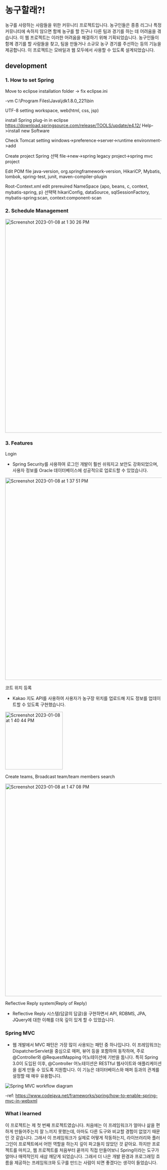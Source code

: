 # 농구할래?!

농구를 사랑하는 사람들을 위한 커뮤니티 프로젝트입니다. 농구인들은 종종 리그나 특정 커뮤니티에 속하지 않으면 함께 농구를 할 친구나 다른 팀과 경기를 하는 데 어려움을 겪습니다. 이 웹 프로젝트는 이러한 어려움을 해결하기 위해 기획되었습니다. 농구인들이 함께 경기를 할 사람들을 찾고, 팀을 만들거나 소규모 농구 경기를 주선하는 등의 기능을 제공합니다. 이 프로젝트는 모바일과 웹 모두에서 사용할 수 있도록 설계되었습니다.

## development

### 1. How to set Spring

Move to eclipse installation folder -> fix eclipse.ini

-vm
C:\Program Files\Java\jdk1.8.0_221\bin

UTF-8 setting
workspace, web(html, css, jsp)

install Spring plug-in in eclipse
https://download.springsource.com/release/TOOLS/update/e4.12/
Help->install new Software

Check Tomcat setting
windows->preference->server->runtime environment->add

Create project
Spring 선택
file->new->spring legacy project->spring mvc project

Edit POM file
java-version, org.springframework-version, HikariCP, Mybatis, lombok, spring-test, junit, maven-compiler-plugin

Root-Context.xml edit
prereuired NameSpace {apo, beans, c, context, mybatis-spring, p} 선택택
hikariConfig, dataSource, sqlSessionFactory, mybatis-spring:scan, context:component-scan

### 2. Schedule Management

<img width="686" alt="Screenshot 2023-01-08 at 1 30 26 PM" src="https://user-images.githubusercontent.com/56284745/211180506-0b5b10f0-7bcc-4547-abf8-654624c73fb2.png">

### 3. Features

Login
- Spring Security를 사용하여 로그인 개발이 훨씬 쉬워지고 보안도 강화되었으며, 사용자 정보를 Oracle 데이터베이스에 성공적으로 업로드할 수 있었습니다.

<img width="649" alt="Screenshot 2023-01-08 at 1 37 51 PM" src="https://user-images.githubusercontent.com/56284745/211180631-6b10fcc9-8ed0-4e4a-b1fb-09030b40abd6.png">

코트 위치 등록
- Kakao 지도 API를 사용하여 사용자가 농구장 위치를 업로드해 지도 정보를 업데이트할 수 있도록 구현했습니다.

<img width="185" alt="Screenshot 2023-01-08 at 1 40 44 PM" src="https://user-images.githubusercontent.com/56284745/211180790-b579537b-477c-4f2a-a789-d93a9a695c19.png">

Create teams, Broadcast team/team members search

<img width="682" alt="Screenshot 2023-01-08 at 1 47 08 PM" src="https://user-images.githubusercontent.com/56284745/211180842-04bbce3d-ef9d-4496-b43f-c6d89989c4fe.png">

Reflective Reply system(Reply of Reply)
- Reflective Reply 시스템(답글의 답글)을 구현하면서 API, RDBMS, JPA, JQuery에 대한 이해를 더욱 깊이 있게 할 수 있었습니다.

### Spring MVC

- 웹 개발에서 MVC 패턴은 가장 많이 사용되는 패턴 중 하나입니다. 이 프레임워크는 DispatcherServlet을 중심으로 매퍼, 뷰어 등을 포함하여 동작하며, 주로 @Controller와 @RequestMapping 어노테이션에 기반을 둡니다. 특히 Spring 3.0이 도입된 이후, @Controller 어노테이션은 RESTful 웹사이트와 애플리케이션을 쉽게 만들 수 있도록 지원합니다. 이 기능은 데이터베이스와 매퍼 등과의 관계를 설정할 때 매우 유용합니다.


![Spring MVC workflow diagram](https://user-images.githubusercontent.com/56284745/211181322-4eda546e-54ef-4620-abbd-6e8cc89eb914.png)

-ref: https://www.codejava.net/frameworks/spring/how-to-enable-spring-mvc-in-webxml

### What i learned
이 프로젝트는 제 첫 번째 프로젝트였습니다. 처음에는 이 프레임워크가 얼마나 삶을 편하게 만들어주는지 잘 느끼지 못했는데, 아마도 다른 도구와 비교할 경험이 없었기 때문인 것 같습니다. 그래서 이 프레임워크가 실제로 어떻게 작동하는지, 라이브러리와 플러그인이 프로젝트에서 어떤 역할을 하는지 깊이 파고들지 않았던 것 같아요. 하지만 프로젝트를 마치고, 웹 프로젝트를 처음부터 끝까지 직접 만들어보니 Spring이라는 도구가 얼마나 매력적인지 새삼 깨닫게 되었습니다. 그래서 더 나은 개발 환경과 프로그래밍 흐름을 제공하는 프레임워크와 도구를 만드는 사람이 되면 좋겠다는 생각이 들었습니다.
